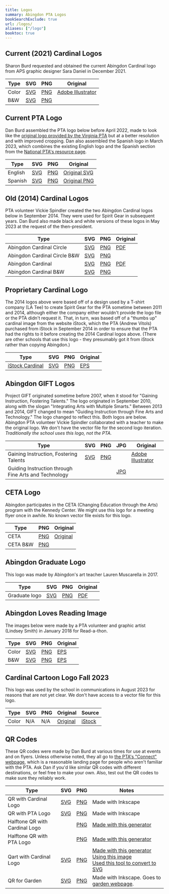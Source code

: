 ```yaml
---
title: Logos
summary: Abingdon PTA Logos
bookSearchExclude: true
url: /logos/
aliases: ["/logo"]
booktoc: true
---
```


## Current (2021) Cardinal Logos

Sharon Burd requested and obtained the current Abingdon Cardinal logo from APS graphic designer Sara Daniel in December 2021.

| Type | SVG | PNG | Original |
| ---- | --- | --- | -------- |
| Color | [SVG](Abingdon-Cardinal-logo.svg) | [PNG](Abingdon-Cardinal-logo.png) | [Adobe Illustrator](Abingdon-remastered.ai) |
| B&W | [SVG](Abingdon-Cardinal-logo-BW.svg) | [PNG](Abingdon-Cardinal-logo-BW.png) |

## Current PTA Logo

Dan Burd assembled the PTA logo below before April 2022, made to look like the [original logo provided by the Virginia PTA](https://www.vapta.org/images/logos/A/abingdonelem.jpg) but at a better resolution and with improved cropping. Dan also assembled the Spanish logo in March 2023, which combines the existing English logo and the Spanish section from the [National PTA's resource page](https://www.pta.org/home/run-your-pta/PTA-Branding-and-Web-Guidelines).

| Type | SVG | PNG | Original |
| ---- | --- | --- | -------- |
| English | [SVG](Abingdon-PTA-logo.svg) | [PNG](Abingdon-PTA-logo.png) | [Original SVG](https://brandslogos.com/wp-content/uploads/images/large/national-pta-logo-vector.svg) |
| Spanish | [SVG](Abingdon-PTA-logo-es.svg) | [PNG](Abingdon-PTA-logo-es.png) | [Original PNG](original-spanish.png) |

## Old (2014) Cardinal Logos

PTA volunteer Vickie Spindler created the two Abingdon Cardinal logos below in September 2014. They were used for Spirit Gear in subsequent years. Dan Burd also made black and white versions of these logos in May 2023 at the request of the then-president.

| Type | SVG | PNG | Original |
| ---- | --- | --- | -------- |
| Abingdon Cardinal Circle | [SVG](old/circlelogoAbingdonPTA.svg) | [PNG](old/circlelogoAbingdonPTA.png) | [PDF](old/circlelogoAbingdonPTA.pdf) |
| Abingdon Cardinal Circle B&W | [SVG](old/circlelogoAbingdonPTAbw.svg) | [PNG](old/circlelogoAbingdonPTAbw.png) | |
| Abingdon Cardinal | [SVG](old/logoAbingdonPTA.svg) | [PNG](old/logoAbingdonPTA.png) | [PDF](old/logoAbingdonPTA.pdf) |
| Abingdon Cardinal B&W | [SVG](old/logoAbingdonPTAbw.svg) | [PNG](old/logoAbingdonPTAbw.png) | |

## Proprietary Cardinal Logo

The 2014 logos above were based off of a design used by a T-shirt company (LA Tee) to create Spirit Gear for the PTA sometime between 2011 and 2014, although either the company either wouldn't provide the logo file or the PTA didn't request it. That, in turn, was based off of a "thumbs up" cardinal image from the website iStock, which the PTA (Andrew Vitols) purchased from iStock in September 2014 in order to ensure that the PTA had the rights to it before creating the 2014 Cardinal logos above. (There are other schools that use this logo - they presumably got it from iStock rather than copying Abingdon.)

| Type | SVG | PNG | Original |
| ---- | --- | --- | -------- |
| [iStock Cardinal](https://www.istockphoto.com/vector/youthful-cardinal-mascot-gm165745157-13847522) | [SVG](old/illustration.svg) | [PNG](old/illustration.png) | [EPS](old/illustration.eps) |

## Abingdon GIFT Logos

Project GIFT originated sometime before 2007, when it stood for "Gaining Instruction, Fostering Talents." The logo originated in September 2010, along with the slogan "Integrating Arts with Multiple Smarts." Between 2013 and 2014, GIFT changed to mean "Guiding Instruction through Fine Arts and Technology." The logo changed to reflect this. Both logos are below. Abingdon PTA volunteer Vickie Spindler collaborated with a teacher to make the original logo. We don't have the vector file for the second logo iteration. *Traditionally the school uses this logo, not the PTA.*

| Type | SVG | PNG | JPG | Original |
| ---- | --- | --- | --- | -------- |
| Gaining Instruction, Fostering Talents | [SVG](project-gift-logo.svg) | [PNG](project-gift-logo.png) | | [Adobe Illustrator](projectgiftlogo.red-black.ai) |
| Guiding Instruction through Fine Arts and Technology | | | [JPG](Abingdon-GIFT-logo-2014.jpg) | |

## CETA Logo

Abingdon participates in the CETA (Changing Education through the Arts) program with the Kennedy Center. We might use this logo for a meeting flyer once in awhile. No known vector file exists for this logo.

| Type | PNG | Original |
| ---- | --- | -------- |
| CETA | [PNG](CETA.png) | [Original](https://s3.amazonaws.com/aps-legacy-site/cms/lib2/VA01000586/Centricity/Domain/191/CETA.png) |
| CETA B&W | [PNG](CETA-bw.png) | |

## Abingdon Graduate Logo

This logo was made by Abingdon's art teacher Lauren Muscarella in 2017.

| Type | SVG | PNG | Original |
| ---- | --- | --- | -------- |
| Graduate logo | [SVG](Abingdon-Graduate-Logo.svg) | [PNG](Abingdon-Graduate-Logo.png) | [PDF](Abingdon-Graduate-Logo.pdf) |

## Abingdon Loves Reading Image

The images below were made by a PTA volunteer and graphic artist (Lindsey Smith) in January 2018 for Read-a-thon.

| Type | SVG | PNG | Original |
| ---- | --- | --- | -------- |
| Color | [SVG](AbingdonLovesReading.svg) | [PNG](AbingdonLovesReading.png) | [EPS](AbingdonLovesReading.eps) |
| B&W | [SVG](AbingdonLovesReading_BWVersion.svg) | [PNG](AbingdonLovesReading_BWVersion.png) | [EPS](AbingdonLovesReading_BWVersion.eps) |

## Cardinal Cartoon Logo Fall 2023

This logo was used by the school in communications in August 2023 for reasons that are not yet clear. We don't have access to a vector file for this logo.

| Type | SVG | PNG | Original | Source |
| ---- | --- | --- | -------- | ------ |
| Color | N/A | N/A | [Original](Abingdon-cartoon-cardinal60-scaled.jpg) | [iStock](https://www.istockphoto.com/vector/cartoon-cardinal-bird-mascot-gm1001264662-270664417)


## QR Codes

These QR codes were made by Dan Burd at various times for use at events and on flyers. Unless otherwise noted, they all go to [the PTA's "Connect" webpage](/connect), which is a reasonable landing page for people who aren't familiar with the PTA. Ask Dan if you'd like similar QR codes with different destinations, or feel free to make your own. Also, test out the QR codes to make sure they reliably work.

| Type | SVG | PNG | Notes |
| ---- | --- | --- | ------ |
| QR with Cardinal Logo | [SVG](qr/qr-cardinal.svg) | [PNG](qr/qr-cardinal.png) | Made with Inkscape |
| QR with PTA Logo | [SVG](qr/qr-pta.svg) | [PNG](qr/qr-pta.png) | Made with Inkscape |
| Halftone QR with Cardinal Logo | | [PNG](qr/qr-cardinal-halftone.png) | [Made with this generator](https://nythrox.github.io/halftone-qrcode/) |
| Halftone QR with PTA Logo | | [PNG](qr/qr-pta-halftone.png) | [Made with this generator](https://nythrox.github.io/halftone-qrcode/) |
| Qart with Cardinal Logo | [SVG](qr/qart.svg) | [PNG](qr/qart.png) | [Made with this generator](https://research.swtch.com/qr/draw/)<br>[Using this image](qr/cardinal-body-bw.svg)<br>[Used this tool to convert to SVG](https://codepen.io/shshaw/pen/XbxvNj) |
| QR for Garden | [SVG](qr/qr-garden.svg) | [PNG](qr/qr-garden.png) | Made with Inkscape. Goes to [garden webpage](/garden). |